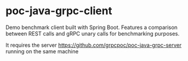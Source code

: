 # poc-java-grpc-client

Demo benchmark client built with Spring Boot. Features a comparison between REST calls and gRPC unary calls
for benchmarking purposes. 

It requires the server https://github.com/grpcpoc/poc-java-grpc-server running on the same machine  
